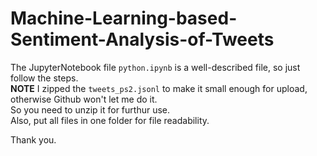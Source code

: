 # Machine-Learning-based-Sentiment-Analysis-of-Tweets
The JupyterNotebook file `python.ipynb` is a well-described file, so just follow the steps.  
**NOTE** I zipped the `tweets_ps2.jsonl` to make it small enough for upload, otherwise Github won't let me do it.  
So you need to unzip it for furthur use.   
Also, put all files in one folder for file readability.  
  
Thank you.
